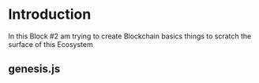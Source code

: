 # Introduction 
In this Block #2 am trying to create Blockchain basics things 
to scratch the surface of this Ecosystem 

## genesis.js
 